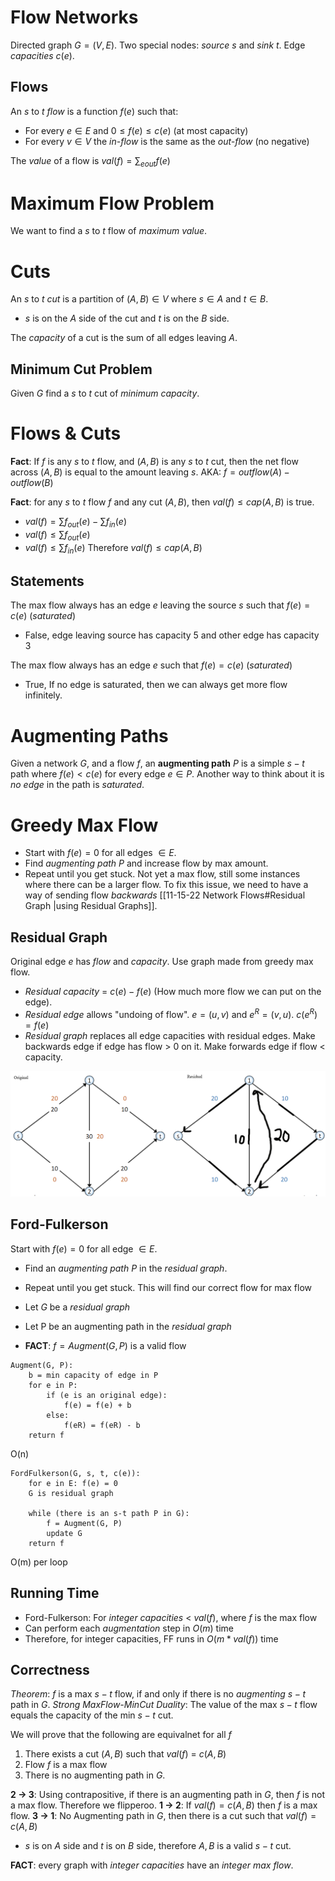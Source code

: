 # Flow Networks
Directed graph $G = (V, E)$.
Two special nodes: *source* $s$ and *sink* $t$.
Edge *capacities* $c(e)$.

## Flows
An $s$ to $t$ *flow* is a function $f(e)$ such that:
- For every $e \in E$ and $0 \leq f(e) \leq c(e)$ (at most capacity)
- For every $v \in V$ the *in-flow* is the same as the *out-flow* (no negative)

The *value* of a flow is $val(f) = \sum_{e out} f(e)$

# Maximum Flow Problem
We want to find a $s$ to $t$ flow of *maximum value*.

# Cuts
An $s$ to $t$ *cut* is a partition of $(A,B) \in V$ where $s \in A$ and $t \in B$.
- $s$ is on the $A$ side of the cut and $t$ is on the $B$ side.

The *capacity* of a cut is the sum of all edges leaving $A$.

## Minimum Cut Problem
Given $G$ find a $s$ to $t$ cut of *minimum capacity*.

# Flows & Cuts
**Fact**: If $f$ is any $s$ to $t$ flow, and $(A,B)$ is any $s$ to $t$ cut, then the net flow across ($A,B$) is equal to the amount leaving $s$.
AKA: $f = outflow(A) - outflow(B)$

**Fact**: for any $s$ to $t$ flow $f$ and any cut ($A,B$), then $val(f) \leq cap(A,B)$ is true.
- $val(f) = \sum f_{out}(e) - \sum f_{in}(e)$
- $val(f) \leq \sum f_{out}(e)$
- $val(f) \leq \sum f_{in}(e)$
Therefore $val(f) \leq cap(A,B)$

## Statements
The max flow always has an edge $e$ leaving the source $s$ such that $f(e) = c(e)$ (*saturated*)
- False, edge leaving source has capacity 5 and other edge has capacity 3

The max flow always has an edge $e$ such that $f(e) = c(e)$ (*saturated*)
- True, If no edge is saturated, then we can always get more flow infinitely.

# Augmenting Paths
Given a network $G$, and a flow $f$, an **augmenting path** $P$ is a simple $s-t$ path where $f(e) < c(e)$ for every edge $e \in P$. Another way to think about it is *no edge* in the path is *saturated*.

# Greedy Max Flow
- Start with $f(e) = 0$ for all edges $\in E$.
- Find *augmenting path* $P$ and increase flow by max amount.
- Repeat until you get stuck.
Not yet a max flow, still some instances where there can be a larger flow. To fix this issue, we need to have a way of sending flow *backwards* [[11-15-22 Network Flows#Residual Graph |using Residual Graphs]].

## Residual Graph
Original edge $e$ has *flow* and *capacity*. Use graph made from greedy max flow.
- *Residual capacity* = $c(e) - f(e)$ (How much more flow we can put on the edge).
- *Residual edge* allows "undoing of flow". $e = (u,v)$ and $e^R = (v,u)$. $c(e^R) = f(e)$
- *Residual graph* replaces all edge capacities with residual edges. Make backwards edge if edge has flow > 0 on it. Make forwards edge if flow < capacity.

![Residual Graph](/Resources/residual.png)

## Ford-Fulkerson
Start with $f(e) = 0$ for all edge $\in E$.
- Find an *augmenting path* $P$ in the *residual graph*.
- Repeat until you get stuck.
This will find our correct flow for max flow

- Let $G$ be a *residual graph*
- Let P be an augmenting path in the *residual graph*
- **FACT**: $f = Augment(G, P)$ is a valid flow
```
Augment(G, P):
	b = min capacity of edge in P
	for e in P:
		if (e is an original edge):
			f(e) = f(e) + b
		else:
			f(eR) = f(eR) - b
	return f
```
O(n)

```
FordFulkerson(G, s, t, c(e)):
	for e in E: f(e) = 0
	G is residual graph

	while (there is an s-t path P in G):
		f = Augment(G, P)
		update G
	return f
```
O(m) per loop

## Running Time
- Ford-Fulkerson: For *integer capacities* < $val(f)$, where $f$ is the max flow
- Can perform each *augmentation* step in $O(m)$ time
- Therefore, for integer capacities, FF runs in $O(m * val(f))$ time

## Correctness
*Theorem*: $f$ is a max $s-t$ flow, if and only if there is no *augmenting* $s-t$ path in $G$.
*Strong MaxFlow-MinCut Duality*: The value of the max $s-t$ flow equals the capacity of the min $s-t$ cut.

We will prove that the following are equivalnet for all $f$
1. There exists a cut ($A,B$) such that $val(f)$ = $c(A,B)$
2. Flow $f$ is a max flow
3. There is no augmenting path in $G$.

**2 -> 3**: Using contrapositive, if there is an augmenting path in $G$, then $f$ is not a max flow. Therefore we flipperoo.
**1 -> 2**: If $val(f) = c(A,B)$ then $f$ is a max flow.
**3 -> 1**: No Augmenting path in $G$, then there is a cut such that $val(f) = c(A,B)$
- $s$ is on $A$ side and $t$ is on $B$ side, therefore $A, B$ is a valid $s-t$ cut.

**FACT**: every graph with *integer capacities* have an *integer max flow*.
